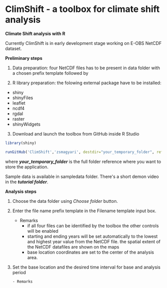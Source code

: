 # ClimShift - a toolbox for climate shift analysis
**Climate Shift analysis with R**

Currently ClimShift is in early development stage working on E-OBS NetCDF dataset.

**Preliminary steps**

    
  1. Data preparation: four NetCDF files has to be present in data folder with a chosen prefix template followed by

  2. R library preparation: the folowing external package have to be installed:
          
 - shiny            
 - shinyFiles            
 - leaflet          
 - ncdf4         
 - rgdal        
 - raster        
 - shinyWidgets

  3. Download and launch the toolbox from GitHub inside R Studio

```R
library(shiny)

runGitHub('ClimShift','zsmagyari', destdir="your_temporary_folder", ref="main")
```
where ***your_temporary_folder*** is the full folder reference where you want to store the application.

Sample data is available in sampledata folder. There's a short demon video in the ***tutorial folder***.


**Analysis steps**

  1. Choose the data folder using *Choose folder* button.
  2. Enter the file name prefix template in the Filename template input box.

        - Remarks
            - if all four files can be identified by the toolbox the other controls will be enabled
            - starting and ending years will be set automatically to the lowest and highest year value from the NetCDF file. the spatial extent of the NetCDF datafiles are shown on the maps 
            - base location coordinates are set to the center of the analysis area.
 3. Set the base location and the desired time interval for base and analysis period

        - Remarks
